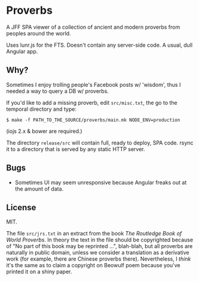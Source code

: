 # Proverbs

A JFF SPA viewer of a collection of ancient and modern proverbs from
peoples around the world.

Uses lunr.js for the FTS. Doesn't contain any server-side code. A
usual, dull Angular app.

## Why?

Sometimes I enjoy trolling people's Facebook posts w/ 'wisdom', thus I
needed a way to query a DB w/ proverbs.

If you'd like to add a missing proverb, edit `src/misc.txt`, the go to
the temporal directory and type:

	$ make -f PATH_TO_THE_SOURCE/proverbs/main.mk NODE_ENV=production

(iojs 2.x & bower are required.)

The directory `release/src` will contain full, ready to deploy, SPA
code. rsync it to a directory that is served by any static HTTP
server.

## Bugs

* Sometimes UI may seem unresponsive because Angular freaks out at the
  amount of data.

## License

MIT.

The file `src/jrs.txt` in an extract from the book _The Routledge Book
of World Proverbs_. In theory the text in the file should be
copyrighted because of "No part of this book may be reprinted ...",
blah-blah, but all proverbs are naturally in public domain, unless we
consider a translation as a derivative work (for example, there are
Chinese proverbs there). Nevertheless, I _think_ it's the same as to
claim a copyright on Beowulf poem because you've printed it on a shiny
paper.
